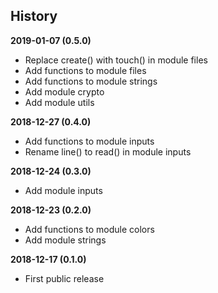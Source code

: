 History
-------

**2019-01-07 (0.5.0)**
 - Replace create() with touch() in module files
 - Add functions to module files
 - Add functions to module strings
 - Add module crypto
 - Add module utils

**2018-12-27 (0.4.0)**
 - Add functions to module inputs
 - Rename line() to read() in module inputs

**2018-12-24 (0.3.0)**
 - Add module inputs

**2018-12-23 (0.2.0)**
 - Add functions to module colors
 - Add module strings

**2018-12-17 (0.1.0)**
 - First public release

